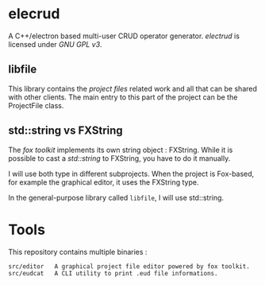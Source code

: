 # elecrud 

A C++/electron based multi-user CRUD operator generator.
*electrud* is licensed under *GNU GPL v3*.

## libfile

This library contains the *project files* related work and all that can be
shared with other clients. The main entry to this part of the project can
be the ProjectFile class.

## std::string vs FXString

The *fox toolkit* implements its own string object : FXString. While it is
possible to cast a *std::string* to FXString, you have to do it manually.

I will use both type in different subprojects. When the project is Fox-based,
for example the graphical editor, it uses the FXString type.

In the general-purpose library called `libfile`, I will use std::string.

# Tools

This repository contains multiple binaries :

	src/editor   A graphical project file editor powered by fox toolkit.
	src/eudcat   A CLI utility to print .eud file informations.
